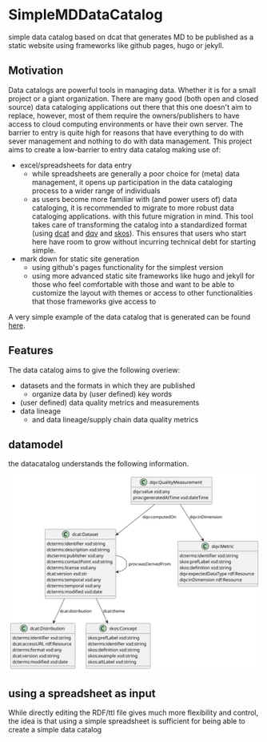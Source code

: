 # SimpleMDDataCatalog
simple data catalog based on dcat that generates MD to be published as a static website using frameworks like github pages, hugo or jekyll. 


## Motivation

Data catalogs are powerful tools in managing data. Whether it is for a small project or a giant organization. There are many good (both open and closed source) data cataloging applications out there that this one doesn't aim to replace, however, most of them require the owners/publishers to have access to cloud computing environments or have their own server. The barrier to entry is quite high for reasons that have everything to do with sever management and nothing to do with data management. This project aims to create a low-barrier to entry data catalog making use of:

- excel/spreadsheets for data entry
  - while spreadsheets are generally a poor choice for (meta) data management, it opens up participation in the data cataloging process to a wider range of individuals
  - as users become more familiar with (and power users of) data cataloging, it is recommended to migrate to more robust data cataloging applications. with this future migration in mind. This tool takes care of transforming the catalog into a standardized format (using [dcat](https://www.w3.org/TR/vocab-dcat-3/) and [dqv](https://www.w3.org/TR/vocab-dqv/) and [skos](https://www.w3.org/TR/skos-reference/)). This ensures that users who start here have room to grow without incurring technical debt for starting simple.
- mark down for static site generation
  - using github's pages functionality for the simplest version
  - using more advanced static site frameworks like hugo and jekyll for those who feel comfortable with those and want to be able to customize the layout with themes or access to other functionalities that those frameworks give access to 

A very simple example of the data catalog that is generated can be found [here](https://uuidea.github.io/SimpleMDDataCatalog/).

## Features

The data catalog aims to give the following overiew:
- datasets and the formats in which they are published
  - organize data by (user defined) key words
- (user defined) data quality metrics and measurements
- data lineage
  - and data lineage/supply chain data quality metrics


## datamodel

the datacatalog understands the following information.

![data model](/out/documentation/datamodel/datamodel.svg)

## using a spreadsheet as input

While directly editing the RDF/ttl file gives much more flexibility and control, the idea is that using a simple spreadsheet is sufficient for being able to create a simple data catalog


